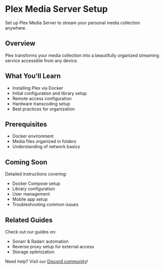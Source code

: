 # Plex Media Server Setup

Set up Plex Media Server to stream your personal media collection anywhere.

## Overview

Plex transforms your media collection into a beautifully organized streaming service accessible from any device.

## What You'll Learn

- Installing Plex via Docker
- Initial configuration and library setup
- Remote access configuration
- Hardware transcoding setup
- Best practices for organization

## Prerequisites

- Docker environment
- Media files organized in folders
- Understanding of network basics

## Coming Soon

Detailed instructions covering:

- Docker Compose setup
- Library configuration
- User management
- Mobile app setup
- Troubleshooting common issues

## Related Guides

Check out our guides on:
- Sonarr & Radarr automation
- Reverse proxy setup for external access
- Storage optimization

Need help? Visit our [Discord community](https://discord.gg/ibracorp)!